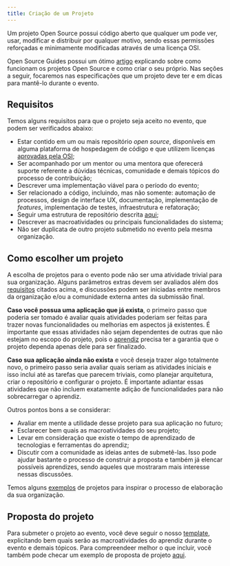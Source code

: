 ```yaml
---
title: Criação de um Projeto
---
```


Um projeto Open Source possui código aberto que qualquer um pode ver, usar, modificar e distribuir por qualquer motivo, sendo essas permissões reforçadas e minimamente modificadas através de uma licença OSI.

Open Source Guides possui um ótimo [artigo](https://opensource.guide/pt/starting-a-project/) explicando sobre como funcionam os projetos Open Source e como criar o seu próprio. Nas seções a seguir, focaremos nas especificações que um projeto deve ter e em dicas para mantê-lo durante o evento.

## Requisitos

Temos alguns requisitos para que o projeto seja aceito no evento, que podem ser verificados abaixo:

- Estar contido em um ou mais repositório _open source_, disponíveis em alguma plataforma de hospedagem de código e que utilizem licenças [aprovadas pela OSI](https://opensource.org/licenses);
- Ser acompanhado por um mentor ou uma mentora que oferecerá suporte referente a dúvidas técnicas, comunidade e demais tópicos do processo de contribuição;
- Descrever uma implementação viável para o período do evento;
- Ser relacionado a código, incluindo, mas não somente: automação de processos, design de interface UX, documentação, implementação de _features_, implementação de testes, infraestrutura e refatoração;
- Seguir uma estrutura de repositório descrita [aqui](repositorio);
- Descrever as macroatividades ou principais funcionalidades do sistema;
- Não ser duplicata de outro projeto submetido no evento pela mesma organização.

## Como escolher um projeto

A escolha de projetos para o evento pode não ser uma atividade trivial para sua organização. Alguns parâmetros extras devem ser avaliados além dos [requisitos](#requisitos) citados acima, e discussões podem ser iniciadas entre membros da organização e/ou a comunidade externa antes da submissão final.

**Caso você possua uma aplicação que já exista**, o primeiro passo que poderia ser tomado é avaliar quais atividades poderiam ser feitas para trazer novas funcionalidades ou melhorias em aspectos já existentes. É importante que essas atividades não sejam dependentes de outras que não estejam no escopo do projeto, pois o [aprendiz](/aprendiz) precisa ter a garantia que o projeto dependa apenas dele para ser finalizado.

**Caso sua aplicação ainda não exista** e você deseja trazer algo totalmente novo, o primeiro passo seria avaliar quais seriam as atividades iniciais e isso inclui até as tarefas que parecem triviais, como planejar arquitetura, criar o repositório e configurar o projeto. É importante adiantar essas atividades que não incluem exatamente adição de funcionalidades para não sobrecarregar o aprendiz.

Outros pontos bons a se considerar:

- Avaliar em mente a utilidade desse projeto para sua aplicação no futuro;
- Esclarecer bem quais as macroatividades do seu projeto;
- Levar em consideração que existe o tempo de aprendizado de tecnologias e ferramentas do aprendiz;
- Discutir com a comunidade as ideias antes de submetê-las. Isso pode ajudar bastante o processo de construir a proposta e também já elencar possíveis aprendizes, sendo aqueles que mostraram mais interesse nessas discussões.

Temos alguns [exemplos](/exemplos) de projetos para inspirar o processo de elaboração da sua organização.

## Proposta do projeto

Para submeter o projeto ao evento, você deve seguir o nosso [template](PROPOSAL), explicitando bem quais serão as macroatividades do aprendiz durante o evento e demais tópicos. Para compreendeer melhor o que incluir, você também pode checar um exemplo de proposta de projeto [aqui](PROPOSAL_EXEMPLO).
